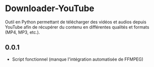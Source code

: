 # Downloader-YouTube
Outil en Python permettant de télécharger des vidéos et audios depuis YouTube afin de récupérer du contenu en différentes qualités et formats (MP4, MP3, etc.).

## 0.0.1
- Script fonctionnel (manque l'intégration automatisée de FFMPEG)